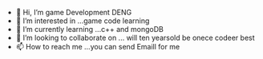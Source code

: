 - 👋 Hi, I’m game Development DENG
- 👀 I’m interested in ...game code learning  
- 🌱 I’m currently learning ...c++ and mongoDB
- 💞️ I’m looking to collaborate on ... will ten yearsold be onece codeer best
- 📫 How to reach me ...you can send Emaill for me 

<!---
1623397706/1623397706 is a ✨ special ✨ repository because its `README.md` (this file) appears on your GitHub profile.
You can click the Preview link to take a look at your changes.
--->
